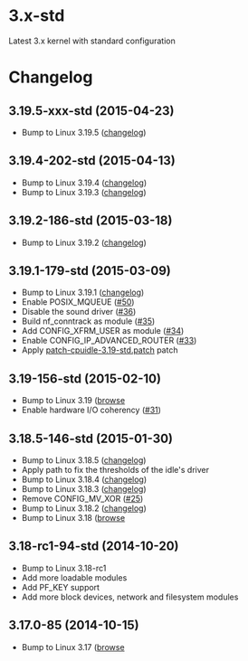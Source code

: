 # 3.x-std

Latest 3.x kernel with standard configuration

# Changelog

## 3.19.5-xxx-std (2015-04-23)

* Bump to Linux 3.19.5 ([changelog](https://kernel.org/pub/linux/kernel/v3.x/ChangeLog-3.19.5))

## 3.19.4-202-std (2015-04-13)

* Bump to Linux 3.19.4 ([changelog](https://kernel.org/pub/linux/kernel/v3.x/ChangeLog-3.19.4))
* Bump to Linux 3.19.3 ([changelog](https://kernel.org/pub/linux/kernel/v3.x/ChangeLog-3.19.3))


## 3.19.2-186-std (2015-03-18)

* Bump to Linux 3.19.2 ([changelog](https://kernel.org/pub/linux/kernel/v3.x/ChangeLog-3.19.2))


## 3.19.1-179-std (2015-03-09)

* Bump to Linux 3.19.1 ([changelog](https://kernel.org/pub/linux/kernel/v3.x/ChangeLog-3.19.1))
* Enable POSIX_MQUEUE ([#50](https://github.com/scaleway/kernel-tools/issues/50))
* Disable the sound driver ([#36](https://github.com/scaleway/kernel-tools/issues/36))
* Build nf_conntrack as module ([#35](https://github.com/scaleway/kernel-tools/issues/35))
* Add CONFIG_XFRM_USER as module ([#34](https://github.com/scaleway/kernel-tools/issues/34))
* Enable CONFIG_IP_ADVANCED_ROUTER ([#33](https://github.com/scaleway/kernel-tools/issues/33))
* Apply [patch-cpuidle-3.19-std.patch](https://github.com/scaleway/kernel-tools/blob/3.19.1-179-std/patches/patch-cpuidle-3.19-std.patch) patch


## 3.19-156-std (2015-02-10)

* Bump to Linux 3.19 ([browse](https://git.kernel.org/cgit/linux/kernel/git/torvalds/linux.git/log/?id=refs/tags/v3.19)
* Enable hardware I/O coherency ([#31](https://github.com/scaleway/kernel-tools/issues/31))


## 3.18.5-146-std (2015-01-30)

* Bump to Linux 3.18.5 ([changelog](https://kernel.org/pub/linux/kernel/v3.x/ChangeLog-3.18.5))
* Apply path to fix the thresholds of the idle's driver
* Bump to Linux 3.18.4 ([changelog](https://kernel.org/pub/linux/kernel/v3.x/ChangeLog-3.18.4))
* Bump to Linux 3.18.3 ([changelog](https://kernel.org/pub/linux/kernel/v3.x/ChangeLog-3.18.3))
* Remove CONFIG_MV_XOR ([#25](https://github.com/scaleway/kernel-tools/issues/25))
* Bump to Linux 3.18.2 ([changelog](https://kernel.org/pub/linux/kernel/v3.x/ChangeLog-3.18.2))
* Bump to Linux 3.18 ([browse](https://git.kernel.org/cgit/linux/kernel/git/torvalds/linux.git/log/?id=refs/tags/v3.18)


## 3.18-rc1-94-std (2014-10-20)

* Bump to Linux 3.18-rc1
* Add more loadable modules
* Add PF_KEY support
* Add more block devices, network and filesystem modules


## 3.17.0-85 (2014-10-15)

* Bump to Linux 3.17 ([browse](https://git.kernel.org/cgit/linux/kernel/git/torvalds/linux.git/log/?id=refs/tags/v3.17)
